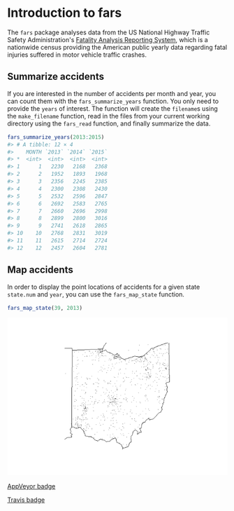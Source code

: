 
<!-- README.md is generated from README.Rmd. Please edit that file -->
Introduction to fars
====================

The `fars` package analyses data from the US National Highway Traffic Safety Administration's [Fatality Analysis Reporting System](https://www.nhtsa.gov/research-data/fatality-analysis-reporting-system-fars), which is a nationwide census providing the American public yearly data regarding fatal injuries suffered in motor vehicle traffic crashes.

Summarize accidents
-------------------

If you are interested in the number of accidents per month and year, you can count them with the `fars_summarize_years` function. You only need to provide the `years` of interest. The function will create the `filename`s using the `make_filename` function, read in the files from your current working directory using the `fars_read` function, and finally summarize the data.

``` r
fars_summarize_years(2013:2015)
#> # A tibble: 12 × 4
#>    MONTH `2013` `2014` `2015`
#> *  <int>  <int>  <int>  <int>
#> 1      1   2230   2168   2368
#> 2      2   1952   1893   1968
#> 3      3   2356   2245   2385
#> 4      4   2300   2308   2430
#> 5      5   2532   2596   2847
#> 6      6   2692   2583   2765
#> 7      7   2660   2696   2998
#> 8      8   2899   2800   3016
#> 9      9   2741   2618   2865
#> 10    10   2768   2831   3019
#> 11    11   2615   2714   2724
#> 12    12   2457   2604   2781
```

Map accidents
-------------

In order to display the point locations of accidents for a given state `state.num` and `year`, you can use the `fars_map_state` function.

``` r
fars_map_state(39, 2013)
```

![](README-map-1.png)

[AppVeyor badge](https://ci.appveyor.com/api/projects/status/daovsxh32wuptc7t?svg=true)

[Travis badge](https://travis-ci.org/la-sch/fars)
